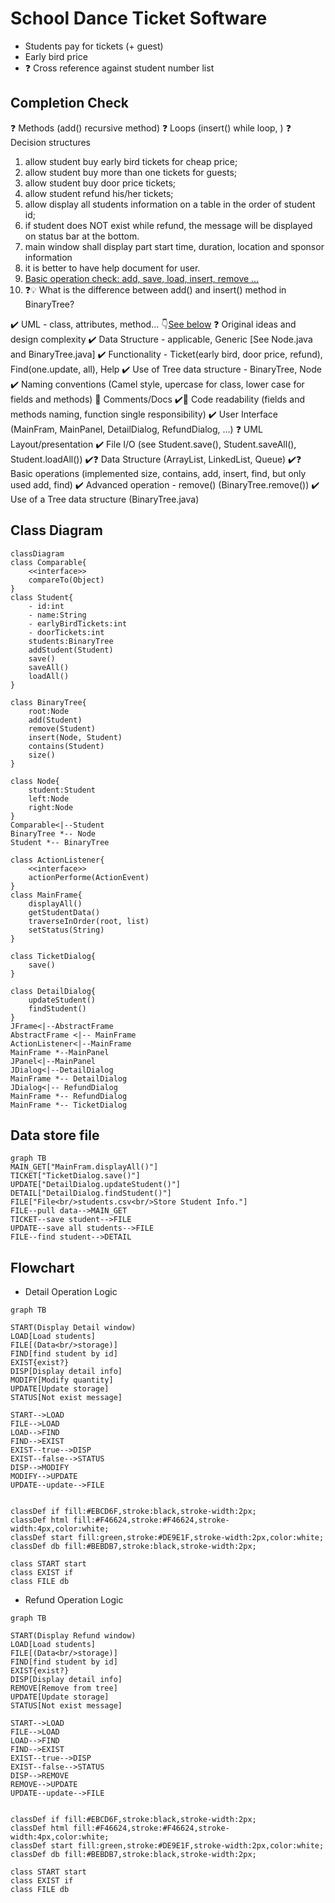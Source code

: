<h1>School Dance Ticket Software</h1>

* Students pay for tickets (+ guest)
* Early bird price
* ❓ Cross reference against student number list

## Completion Check
❓ Methods (add() recursive method)
❓ Loops (insert() while loop, )
❓ Decision structures
1. allow student buy early bird tickets for cheap price;
2. allow student buy more than one tickets for guests;
3. allow student buy door price tickets;
4. allow student refund his/her tickets;
5. allow display all students information on a table in the order of student id;
6. if student does NOT exist while refund, the message will be displayed on status bar at the bottom.
7. main window shall display part start time, duration, location and sponsor information
8. it is better to have help document for user.
9. [Basic operation check: add, save, load, insert, remove ...](Test.java)
10. ❓💡 What is the difference between add() and insert() method in BinaryTree?


✔️ UML - class, attributes, method... 👇[See below](#class-diagram)
❓ Original ideas and design complexity
✔️ Data Structure - applicable, Generic [See Node.java and BinaryTree.java]
✔️ Functionality - Ticket(early bird, door price, refund), Find(one.update, all), Help
✔️ Use of Tree data structure - BinaryTree, Node
✔️ Naming conventions (Camel style, upercase for class, lower case for fields and methods)
🔨 Comments/Docs
✔️🔨 Code readability (fields and methods naming, function single responsibility)
✔️ User Interface (MainFram, MainPanel, DetailDialog, RefundDialog, ...)
❓ UML Layout/presentation
✔️ File I/O (see Student.save(), Student.saveAll(), Student.loadAll())
✔️❓ Data Structure (ArrayList, LinkedList, Queue)
✔️❓ Basic operations (implemented size, contains, add, insert, find, but only used add, find)
✔️ Advanced operation - remove() (BinaryTree.remove())
✔️ Use of a Tree data structure (BinaryTree.java)

## Class Diagram
```mermaid
classDiagram
class Comparable{
    <<interface>>
    compareTo(Object)
}
class Student{
    - id:int
    - name:String
    - earlyBirdTickets:int
    - doorTickets:int
    students:BinaryTree
    addStudent(Student)
    save()
    saveAll()
    loadAll()
}

class BinaryTree{
    root:Node
    add(Student)
    remove(Student)
    insert(Node, Student)
    contains(Student)
    size()
}

class Node{
    student:Student
    left:Node
    right:Node
}
Comparable<|--Student
BinaryTree *-- Node
Student *-- BinaryTree

class ActionListener{
    <<interface>>
    actionPerforme(ActionEvent)
}
class MainFrame{
    displayAll()
    getStudentData()
    traverseInOrder(root, list)
    setStatus(String)
}

class TicketDialog{
    save()
}

class DetailDialog{
    updateStudent()
    findStudent()
}
JFrame<|--AbstractFrame
AbstractFrame <|-- MainFrame
ActionListener<|--MainFrame
MainFrame *--MainPanel
JPanel<|--MainPanel
JDialog<|--DetailDialog
MainFrame *-- DetailDialog
JDialog<|-- RefundDialog
MainFrame *-- RefundDialog
MainFrame *-- TicketDialog
```
## Data store file
```mermaid
graph TB
MAIN_GET["MainFram.displayAll()"]
TICKET["TicketDialog.save()"]
UPDATE["DetailDialog.updateStudent()"]
DETAIL["DetailDialog.findStudent()"]
FILE["File<br/>students.csv<br/>Store Student Info."]
FILE--pull data-->MAIN_GET
TICKET--save student-->FILE
UPDATE--save all students-->FILE
FILE--find student-->DETAIL
```

## Flowchart
* Detail Operation Logic
```mermaid
graph TB

START(Display Detail window)
LOAD[Load students]
FILE[(Data<br/>storage)]
FIND[find student by id]
EXIST{exist?}
DISP[Display detail info]
MODIFY[Modify quantity]
UPDATE[Update storage]
STATUS[Not exist message]

START-->LOAD
FILE-->LOAD
LOAD-->FIND
FIND-->EXIST
EXIST--true-->DISP
EXIST--false-->STATUS
DISP-->MODIFY
MODIFY-->UPDATE
UPDATE--update-->FILE


classDef if fill:#EBCD6F,stroke:black,stroke-width:2px;
classDef html fill:#F46624,stroke:#F46624,stroke-width:4px,color:white;
classDef start fill:green,stroke:#DE9E1F,stroke-width:2px,color:white;
classDef db fill:#BEBDB7,stroke:black,stroke-width:2px;

class START start
class EXIST if
class FILE db
```

* Refund Operation Logic
```mermaid
graph TB

START(Display Refund window)
LOAD[Load students]
FILE[(Data<br/>storage)]
FIND[find student by id]
EXIST{exist?}
DISP[Display detail info]
REMOVE[Remove from tree]
UPDATE[Update storage]
STATUS[Not exist message]

START-->LOAD
FILE-->LOAD
LOAD-->FIND
FIND-->EXIST
EXIST--true-->DISP
EXIST--false-->STATUS
DISP-->REMOVE
REMOVE-->UPDATE
UPDATE--update-->FILE


classDef if fill:#EBCD6F,stroke:black,stroke-width:2px;
classDef html fill:#F46624,stroke:#F46624,stroke-width:4px,color:white;
classDef start fill:green,stroke:#DE9E1F,stroke-width:2px,color:white;
classDef db fill:#BEBDB7,stroke:black,stroke-width:2px;

class START start
class EXIST if
class FILE db
```
